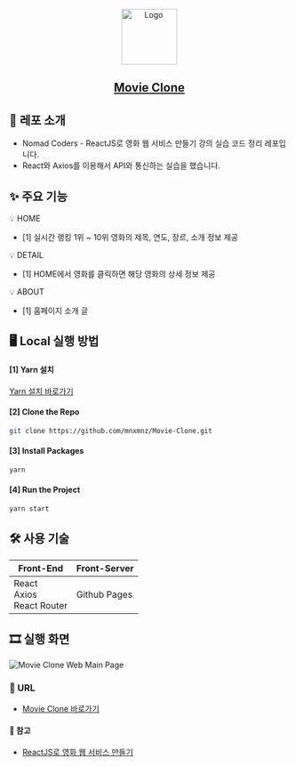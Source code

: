<p align="center">
  <a href="https://github.com/mnxmnz/Movie-Clone">
    <img src="https://img1.daumcdn.net/thumb/R1280x0/?scode=mtistory2&fname=https%3A%2F%2Fblog.kakaocdn.net%2Fdn%2FqJB0z%2FbtqRpuCA14P%2FVh1ORgAJz16aSGGpNPRN1K%2Fimg.png" alt="Logo" width="100" height="100">
  </a>

  <h2 align="center"><a href="https://mnxmnz.github.io/Movie-Clone/#/">Movie Clone</a></h2>
</p>

## 📑 레포 소개

- Nomad Coders - ReactJS로 영화 웹 서비스 만들기 강의 실습 코드 정리 레포입니다.
- React와 Axios를 이용해서 API와 통신하는 실습을 했습니다.

## ✨ 주요 기능

💡 HOME

  - [1] 실시간 랭킹 1위 ~ 10위 영화의 제목, 연도, 장르, 소개 정보 제공

💡 DETAIL

  - [1] HOME에서 영화를 클릭하면 해당 영화의 상세 정보 제공

💡 ABOUT

  - [1] 홈페이지 소개 글

## 🖥 Local 실행 방법

#### [1] Yarn 설치

[Yarn 설치 바로가기](https://classic.yarnpkg.com/en/docs/install#windows-stable)

#### [2] Clone the Repo

```sh
git clone https://github.com/mnxmnz/Movie-Clone.git
```

#### [3] Install Packages

```sh
yarn
```

#### [4] Run the Project

```sh
yarn start
```

## 🛠 사용 기술

| Front-End | Front-Server |
| --- | --- |
| React<br>Axios<br>React Router | Github Pages |

## 🎞 실행 화면

![Movie Clone Web Main Page](https://img1.daumcdn.net/thumb/R1280x0/?scode=mtistory2&fname=https%3A%2F%2Fblog.kakaocdn.net%2Fdn%2FbanEuC%2FbtqQZxgKm8I%2FU35TCUDS5uG3s3P7UAWl60%2Fimg.png)

### :link: URL

- [Movie Clone 바로가기](https://mnxmnz.github.io/Movie-Clone/#/)

#### :open_file_folder: 참고

- [ReactJS로 영화 웹 서비스 만들기](https://nomadcoders.co/react-fundamentals)
